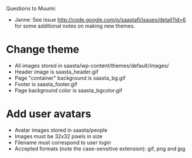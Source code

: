 Questions to Muumi:
  * Janne: See issue http://code.google.com/p/saastafi/issues/detail?id=6 for some additional notes on making new themes.

# Change theme #
  * All images stored in saasta/wp-content/themes/default/images/
  * Header image is saasta\_header.gif
  * Page "container" background is saasta\_bg.gif
  * Footer is saasta\_footer.gif
  * Page background color is saasta\_bgcolor.gif

# Add user avatars #
  * Avatar images stored in saasta/people
  * Images must be 32x32 pixels in size
  * Filename must correspond to user login
  * Accepted formats (note the case-sensitive extension): gif, png and jpg